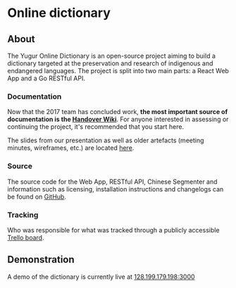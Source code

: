 # Online dictionary

## About

The Yugur Online Dictionary is an open-source project aiming to build a dictionary targeted at the preservation and research of indigenous and endangered languages. The project is split into two main parts: a React Web App and a Go RESTful API.

### Documentation

Now that the 2017 team has concluded work, **the most important source of documentation is the [Handover Wiki](https://www.notion.so/yugur/Yugur-Dictionary-dc2b5c1dacc0431886fedb1b6803836a)**. For anyone interested in assessing or continuing the project, it's recommended that you start here.

The slides from our presentation as well as older artefacts (meeting minutes, wireframes, etc.) are located [here](https://drive.google.com/open?id=0ByT4L7eSmJWtZXIwQV8xX2U2VFU).

### Source

The source code for the Web App, RESTful API, Chinese Segmenter and information such as licensing, installation instructions and changelogs can be found on [GitHub](https://github.com/yugur). 

### Tracking

Who was responsible for what was tracked through a publicly accessible [Trello board](https://trello.com/b/jMzGDNag/yugur-dictionary-app). 

## Demonstration

A demo of the dictionary is currently live at [128.199.179.198:3000](http://128.199.179.198:3000/)
